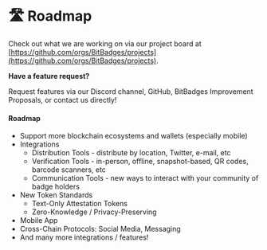 # 🛣 Roadmap

Check out what we are working on via our project board at [https://github.com/orgs/BitBadges/projects](https://github.com/orgs/BitBadges/projects).

**Have a feature request?**&#x20;

Request features via our Discord channel, GitHub, BitBadges Improvement Proposals, or contact us directly!

#### Roadmap

* Support more blockchain ecosystems and wallets (especially mobile)
* Integrations
  * Distribution Tools - distribute by location, Twitter, e-mail, etc
  * Verification Tools - in-person, offline, snapshot-based, QR codes, barcode scanners, etc
  * Communication Tools - new ways to interact with your community of badge holders
* New Token Standards
  * Text-Only Attestation Tokens
  * Zero-Knowledge / Privacy-Preserving
* Mobile App
* Cross-Chain Protocols: Social Media, Messaging
* And many more integrations / features!
